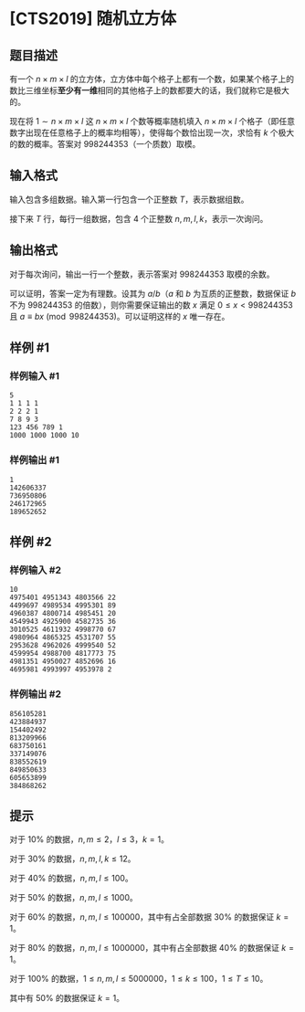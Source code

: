 # [CTS2019] 随机立方体

## 题目描述

有一个 $n\times m\times l$ 的立方体，立方体中每个格子上都有一个数，如果某个格子上的数比三维坐标**至少有一维**相同的其他格子上的数都要大的话，我们就称它是极大的。

现在将 $1\sim n\times m\times l$ 这 $n\times m\times l$ 个数等概率随机填入 $n\times m\times l$ 个格子（即任意数字出现在任意格子上的概率均相等），使得每个数恰出现一次，求恰有 $k$ 个极大的数的概率。答案对 $998244353$（一个质数）取模。

## 输入格式

输入包含多组数据。输入第一行包含一个正整数 $T$，表示数据组数。

接下来 $T$ 行，每行一组数据，包含 $4$ 个正整数 $n,m,l,k$，表示一次询问。 

## 输出格式

对于每次询问，输出一行一个整数，表示答案对 $998244353$ 取模的余数。

可以证明，答案一定为有理数。设其为 $a/b$（$a$ 和 $b$ 为互质的正整数，数据保证 $b$ 不为 $998244353$ 的倍数），则你需要保证输出的数 $x$ 满足 $0\le x < 998244353$ 且 $a\equiv bx \pmod{998244353}$。可以证明这样的 $x$ 唯一存在。

## 样例 #1

### 样例输入 #1
```
5
1 1 1 1
2 2 2 1
7 8 9 3
123 456 789 1
1000 1000 1000 10
```

### 样例输出 #1

```
1
142606337
736950806
246172965
189652652
```

## 样例 #2

### 样例输入 #2
```
10
4975401 4951343 4803566 22
4499697 4989534 4995301 89
4960387 4800714 4985451 20
4549943 4925900 4582735 36
3010525 4611932 4998770 67
4980964 4865325 4531707 55
2953628 4962026 4999540 52
4599954 4988700 4817773 75
4981351 4950027 4852696 16
4695981 4993997 4953978 2
```

### 样例输出 #2

```
856105281
423884937
154402492
813209966
683750161
337149076
838552619
849850633
605653899
384868262
```

## 提示

对于 $10\%$ 的数据，$n,m\le 2$，$l\le 3$，$k=1$。

对于 $30\%$ 的数据，$n,m,l,k\le 12$。

对于 $40\%$ 的数据，$n,m,l\le 100$。

对于 $50\%$ 的数据，$n,m,l\le 1000$。

对于 $60\%$ 的数据，$n,m,l\le 100000$，其中有占全部数据 $30\%$ 的数据保证 $k=1$。

对于 $80\%$ 的数据，$n,m,l\le 1000000$，其中有占全部数据 $40\%$ 的数据保证 $k=1$。

对于 $100\%$ 的数据，$1\le n,m,l\le 5000000$，$1\le k\le 100$，$1\le T\le 10$。

其中有 $50\%$ 的数据保证 $k=1$。

